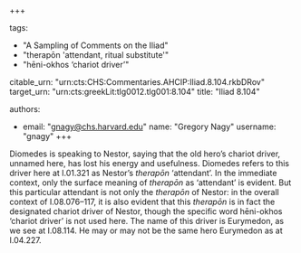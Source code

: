 +++

tags:
- "A Sampling of Comments on the Iliad"
- "therapōn &#39;attendant, ritual substitute&#39;"
- "hēni-okhos ‘chariot driver’"

citable_urn: "urn:cts:CHS:Commentaries.AHCIP:Iliad.8.104.rkbDRov"
target_urn: "urn:cts:greekLit:tlg0012.tlg001:8.104"
title: "Iliad 8.104"

authors:
- email: "gnagy@chs.harvard.edu"
  name: "Gregory Nagy"
  username: "gnagy"
+++

<p>Diomedes is speaking to Nestor, saying that the old hero’s chariot driver, unnamed here, has lost his energy and usefulness. Diomedes refers to this driver here at I.01.321 as Nestor’s <em>therapōn</em> ‘attendant’. In the immediate context, only the surface meaning of <em>therapōn</em> as ‘attendant’ is evident. But this particular attendant is not only the <em>therapōn</em> of Nestor: in the overall context of I.08.076–117, it is also evident that this <em>therapōn</em> is in fact the designated chariot driver of Nestor, though the specific word hēni-okhos ‘chariot driver’ is not used here. The name of this driver is Eurymedon, as we see at I.08.114. He may or may not be the same hero Eurymedon as at I.04.227.  </p>